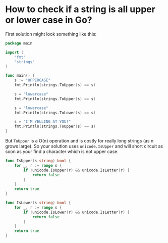# How to check if a string is all upper or lower case in Go?

First solution might look something like this:

```go
package main

import (
    "fmt"
    "strings"
)

func main() {
    s := "UPPERCASE"
    fmt.Println(strings.ToUpper(s) == s)

    s = "lowercase"
    fmt.Println(strings.ToUpper(s) == s)

    s = "lowercase"
    fmt.Println(strings.ToLower(s) == s)

    s = "I'M YELLING AT YOU!"
    fmt.Println(strings.ToUpper(s) == s)
}
```

But `ToUpper` is a O(n) operation and is costly for really long strings (as n grows large). So your solution uses `unicode.IsUpper` and will short circuit as soon as your find a character which is not upper case.

```go
func IsUpper(s string) bool {
    for _, r := range s {
        if !unicode.IsUpper(r) && unicode.IsLetter(r) {
            return false
        }
    }
    return true
}

func IsLower(s string) bool {
    for _, r := range s {
        if !unicode.IsLower(r) && unicode.IsLetter(r) {
            return false
        }
    }
    return true
}
```
